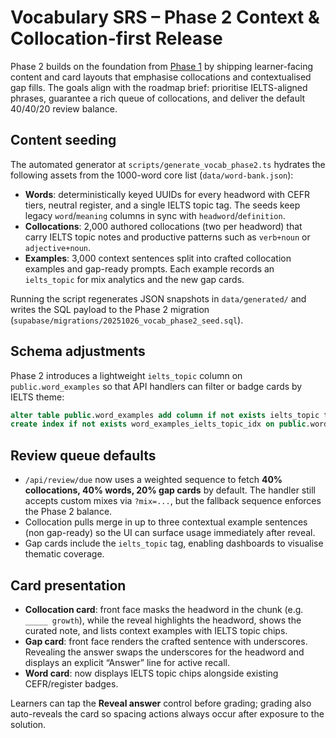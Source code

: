 # Vocabulary SRS – Phase 2 Context & Collocation-first Release

Phase 2 builds on the foundation from [Phase 1](./vocab-srs-phase1.md) by shipping learner-facing
content and card layouts that emphasise collocations and contextualised gap fills. The goals align
with the roadmap brief: prioritise IELTS-aligned phrases, guarantee a rich queue of collocations,
and deliver the default 40/40/20 review balance.

## Content seeding

The automated generator at `scripts/generate_vocab_phase2.ts` hydrates the following assets from the
1000-word core list (`data/word-bank.json`):

- **Words**: deterministically keyed UUIDs for every headword with CEFR tiers, neutral register, and a
  single IELTS topic tag. The seeds keep legacy `word`/`meaning` columns in sync with
  `headword`/`definition`.
- **Collocations**: 2,000 authored collocations (two per headword) that carry IELTS topic notes and
  productive patterns such as `verb+noun` or `adjective+noun`.
- **Examples**: 3,000 context sentences split into crafted collocation examples and gap-ready prompts.
  Each example records an `ielts_topic` for mix analytics and the new gap cards.

Running the script regenerates JSON snapshots in `data/generated/` and writes the SQL payload to the
Phase 2 migration (`supabase/migrations/20251026_vocab_phase2_seed.sql`).

## Schema adjustments

Phase 2 introduces a lightweight `ielts_topic` column on `public.word_examples` so that API handlers
can filter or badge cards by IELTS theme:

```sql
alter table public.word_examples add column if not exists ielts_topic text;
create index if not exists word_examples_ielts_topic_idx on public.word_examples (ielts_topic);
```

## Review queue defaults

- `/api/review/due` now uses a weighted sequence to fetch **40% collocations, 40% words, 20% gap
  cards** by default. The handler still accepts custom mixes via `?mix=...`, but the fallback sequence
  enforces the Phase 2 balance.
- Collocation pulls merge in up to three contextual example sentences (non gap-ready) so the UI can
  surface usage immediately after reveal.
- Gap cards include the `ielts_topic` tag, enabling dashboards to visualise thematic coverage.

## Card presentation

- **Collocation card**: front face masks the headword in the chunk (e.g. `_____ growth`), while the
  reveal highlights the headword, shows the curated note, and lists context examples with IELTS topic
  chips.
- **Gap card**: front face renders the crafted sentence with underscores. Revealing the answer swaps
  the underscores for the headword and displays an explicit “Answer” line for active recall.
- **Word card**: now displays IELTS topic chips alongside existing CEFR/register badges.

Learners can tap the **Reveal answer** control before grading; grading also auto-reveals the card so
spacing actions always occur after exposure to the solution.
